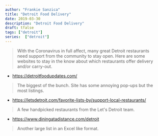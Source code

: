```yaml
---
author: "Frankie Sanzica"
title: "Detroit Food Delivery"
date: 2019-03-30
description: "Detroit Food Delivery"
draft: tfalse
tags: ["detroit"]
series:  ["detroit"]
---
```


> With the Coronavirus in full affect, many great Detroit restaurants need support from the community to stay open.  Here are some websites to stay in the know about which restaurants offer delivery and/or carry-out.

* https://detroitfoodupdates.com/

> The biggest of the bunch.  Site has some annoying pop-ups but the most listings.

* https://letsdetroit.com/favorite-lists-by/support-local-restaurants/

> A few handpicked restaurants from the Let's Detroit team.

* https://www.diningatadistance.com/detroit

> Another large list in an Excel like format.
